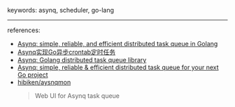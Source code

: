 keywords: asynq, scheduler, go-lang

--- 
references:
* [Asynq: simple, reliable, and efficient distributed task queue in Golang](https://golangexample.com/asynq-simple-reliable-and-efficient-distributed-task-queue-in-golang/)
* [Asynq实现Go异步crontab定时任务](https://www.ziji.work/golang/asynq-go-crontab-tasks.html)
* [Asynq: Golang distributed task queue library](https://nickest14.medium.com/asynq-golang-distributed-task-queue-library-75de3424a830)
* [Asynq: simple, reliable & efficient distributed task queue for your next Go project](https://dev.to/koddr/asynq-simple-reliable-efficient-distributed-task-queue-for-your-next-go-project-4jhg)
* [hibiken/aysnqmon](https://github.com/hibiken/asynqmon)
  > Web UI for Asynq task queue